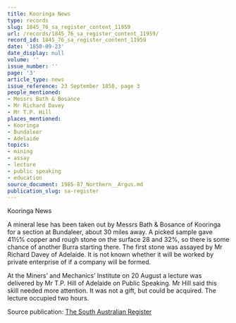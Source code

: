 ```yaml
---
title: Kooringa News
type: records
slug: 1845_76_sa_register_content_11959
url: /records/1845_76_sa_register_content_11959/
record_id: 1845_76_sa_register_content_11959
date: '1858-09-23'
date_display: null
volume: ''
issue_number: ''
page: '3'
article_type: news
issue_reference: 23 September 1858, page 3
people_mentioned:
- Messrs Bath & Bosance
- Mr Richard Davey
- Mr T.P. Hill
places_mentioned:
- Kooringa
- Bundaleer
- Adelaide
topics:
- mining
- assay
- lecture
- public speaking
- education
source_document: 1985-87_Northern__Argus.md
publication_slug: sa-register
---
```


Kooringa News

A mineral lese has been taken out by Messrs Bath & Bosance of Kooringa for a section at Bundaleer, about 30 miles away.  A picked sample gave 41½% copper and rough stone on the surface 28 and 32%, so there is some chance of another Burra starting there.  The first stone was assayed by Mr Richard Davey of Adelaide.  It is not known whether it will be worked by private enterprise of if a company will be formed.

At the Miners’ and Mechanics’ Institute on 20 August a lecture was delivered by Mr T.P. Hill of Adelaide on Public Speaking.  Mr Hill said this skill needed more attention.  It was not a gift, but could be acquired.  The lecture occupied two hours.

Source publication: [The South Australian Register](/publications/sa-register/)
